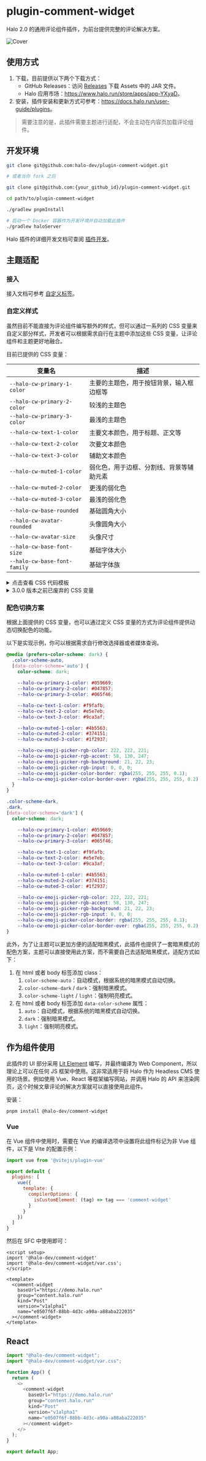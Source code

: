 # plugin-comment-widget

Halo 2.0 的通用评论组件插件，为前台提供完整的评论解决方案。

![Cover](./images/cover.png)

## 使用方式

1. 下载，目前提供以下两个下载方式：
    - GitHub Releases：访问 [Releases](https://github.com/halo-dev/plugin-comment-widget/releases) 下载 Assets 中的 JAR 文件。
    - Halo 应用市场：<https://www.halo.run/store/apps/app-YXyaD>。
2. 安装，插件安装和更新方式可参考：<https://docs.halo.run/user-guide/plugins>。

> 需要注意的是，此插件需要主题进行适配，不会主动在内容页加载评论组件。

## 开发环境

```bash
git clone git@github.com:halo-dev/plugin-comment-widget.git

# 或者当你 fork 之后

git clone git@github.com:{your_github_id}/plugin-comment-widget.git
```

```bash
cd path/to/plugin-comment-widget
```

```bash
./gradlew pnpmInstall

# 启动一个 Docker 容器作为开发环境并自动加载此插件
./gradlew haloServer
```

Halo 插件的详细开发文档可查阅 [插件开发](https://docs.halo.run/category/%E6%8F%92%E4%BB%B6%E5%BC%80%E5%8F%91)。

## 主题适配

### 接入

接入文档可参考 [自定义标签](https://docs.halo.run/developer-guide/theme/template-tag#halocomment)。

### 自定义样式

虽然目前不能直接为评论组件编写额外的样式，但可以通过一系列的 CSS 变量来自定义部分样式，开发者可以根据需求自行在主题中添加这些 CSS 变量，让评论组件和主题更好地融合。

目前已提供的 CSS 变量：

| 变量名                       | 描述                                     |
| ---------------------------- | ---------------------------------------- |
| `--halo-cw-primary-1-color`  | 主要的主题色，用于按钮背景，输入框边框等 |
| `--halo-cw-primary-2-color`  | 较浅的主题色                             |
| `--halo-cw-primary-3-color`  | 最浅的主题色                             |
| `--halo-cw-text-1-color`     | 主要文本颜色，用于标题、正文等           |
| `--halo-cw-text-2-color`     | 次要文本颜色                             |
| `--halo-cw-text-3-color`     | 辅助文本颜色                             |
| `--halo-cw-muted-1-color`    | 弱化色，用于边框、分割线、背景等辅助元素 |
| `--halo-cw-muted-2-color`    | 更浅的弱化色                             |
| `--halo-cw-muted-3-color`    | 最浅的弱化色                             |
| `--halo-cw-base-rounded`     | 基础圆角大小                             |
| `--halo-cw-avatar-rounded`   | 头像圆角大小                             |
| `--halo-cw-avatar-size`      | 头像尺寸                                 |
| `--halo-cw-base-font-size`   | 基础字体大小                             |
| `--halo-cw-base-font-family` | 基础字体族                               |

<details>
<summary>点击查看 CSS 代码模板</summary>

```css
:root {
  --halo-cw-primary-1-color: ;
  --halo-cw-primary-2-color: ;
  --halo-cw-primary-3-color: ;

  --halo-cw-text-1-color: ;
  --halo-cw-text-2-color: ;
  --halo-cw-text-3-color: ;

  --halo-cw-muted-1-color: ;
  --halo-cw-muted-2-color: ;
  --halo-cw-muted-3-color: ;

  --halo-cw-base-rounded: ;
  --halo-cw-avatar-rounded: ;
  --halo-cw-avatar-size: ;
  --halo-cw-base-font-size: ;
  --halo-cw-base-font-family: ;
}
```

</details>

<details>
<summary>3.0.0 版本之前已废弃的 CSS 变量</summary>

| 变量名                                                                  | 描述                     | 备注                                               |
| ----------------------------------------------------------------------- | ------------------------ | -------------------------------------------------- |
| `--halo-comment-widget-base-color`                                      | 基础文字颜色             | 已废弃，后续使用 `--halo-cw-text-1-color` 代替     |
| `--halo-comment-widget-base-info-color`                                 | 非重要突出文字           | 已废弃，后续使用 `--halo-cw-muted-*-color` 代替    |
| `--halo-comment-widget-base-border-radius`                              | 基础元素的圆角           | 已废弃，后续使用 `--halo-cw-base-rounded` 代替     |
| `--halo-comment-widget-base-font-size`                                  | 基础字体大小             | 已废弃，后续使用 `--halo-cw-base-font-size` 代替   |
| `--halo-comment-widget-base-line-height`                                | 基础行高                 | 已废弃                                             |
| `--halo-comment-widget-base-font-family`                                | 基础字体族               | 已废弃，后续使用 `--halo-cw-base-font-family` 代替 |
| `--halo-comment-widget-component-avatar-rounded`                        | 头像的圆角大小           | 已废弃，后续使用 `--halo-cw-avatar-rounded` 代替   |
| `--halo-comment-widget-component-avatar-size`                           | 头像大小                 | 已废弃，后续使用 `--halo-cw-avatar-size` 代替      |
| `--halo-comment-widget-component-form-input-bg-color`                   | 表单输入背景颜色         | 已废弃                                             |
| `--halo-comment-widget-component-form-input-color`                      | 表单输入文字颜色         | 已废弃                                             |
| `--halo-comment-widget-component-form-input-border-color`               | 表单输入边框颜色         | 已废弃                                             |
| `--halo-comment-widget-component-form-input-border-color-focus`         | 表单输入焦点时边框颜色   | 已废弃，后续使用 `--halo-cw-primary-1-color` 代替  |
| `--halo-comment-widget-component-form-input-box-shadow-focus`           | 表单输入焦点时的阴影     | 已废弃，后续使用 `--halo-cw-primary-2-color` 代替  |
| `--halo-comment-widget-component-form-button-login-bg-color`            | 登录按钮背景颜色         | 已废弃                                             |
| `--halo-comment-widget-component-form-button-login-bg-color-hover`      | 登录按钮悬停背景颜色     | 已废弃                                             |
| `--halo-comment-widget-component-form-button-login-border-color`        | 登录按钮边框颜色         | 已废弃                                             |
| `--halo-comment-widget-component-form-button-submit-bg-color`           | 提交按钮背景颜色         | 已废弃，后续使用 `--halo-cw-primary-1-color` 代替  |
| `--halo-comment-widget-component-form-button-submit-color`              | 提交按钮文字颜色         | 已废弃                                             |
| `--halo-comment-widget-component-form-button-submit-border-color`       | 提交按钮边框颜色         | 已废弃                                             |
| `--halo-comment-widget-component-form-button-submit-border-color-hover` | 提交按钮悬停边框颜色     | 已废弃，后续使用 `--halo-cw-primary-3-color` 代替  |
| `--halo-comment-widget-component-form-button-emoji-color`               | 表情按钮颜色             | 已废弃                                             |
| `--halo-comment-widget-component-comment-item-action-bg-color-hover`    | 评论项操作悬停背景颜色   | 已废弃                                             |
| `--halo-comment-widget-component-comment-item-action-color-hover`       | 评论项操作悬停颜色       | 已废弃                                             |
| `--halo-comment-widget-component-pagination-button-bg-color-hover`      | 分页按钮悬停背景颜色     | 已废弃                                             |
| `--halo-comment-widget-component-pagination-button-bg-color-active`     | 分页按钮活动状态背景颜色 | 已废弃                                             |
| `--halo-comment-widget-component-pagination-button-border-color-active` | 分页按钮活动状态边框颜色 | 已废弃                                             |
| `--halo-comment-widget-component-emoji-picker-rgb-color`                | 表情选择器颜色           | 已废弃                                             |
| `--halo-comment-widget-component-emoji-picker-rgb-accent`               | 表情选择器强调颜色       | 已废弃                                             |
| `--halo-comment-widget-component-emoji-picker-rgb-background`           | 表情选择器背景颜色       | 已废弃                                             |
| `--halo-comment-widget-component-emoji-picker-rgb-input`                | 表情选择器输入颜色       | 已废弃                                             |
| `--halo-comment-widget-component-emoji-picker-color-border`             | 表情选择器边框颜色       | 已废弃                                             |
| `--halo-comment-widget-component-emoji-picker-color-border-over`        | 表情选择器悬停边框颜色   | 已废弃                                             |

</details>

### 配色切换方案

根据上面提供的 CSS 变量，也可以通过定义 CSS 变量的方式为评论组件提供动态切换配色的功能。

以下是实现示例，你可以根据需求自行修改选择器或者媒体查询。

```css
@media (prefers-color-scheme: dark) {
  .color-scheme-auto,
  [data-color-scheme='auto'] {
    color-scheme: dark;
    
    --halo-cw-primary-1-color: #059669;
    --halo-cw-primary-2-color: #047857;
    --halo-cw-primary-3-color: #065f46;

    --halo-cw-text-1-color: #f9fafb;
    --halo-cw-text-2-color: #e5e7eb;
    --halo-cw-text-3-color: #9ca3af;

    --halo-cw-muted-1-color: #4b5563;
    --halo-cw-muted-2-color: #374151;
    --halo-cw-muted-3-color: #1f2937;

    --halo-cw-emoji-picker-rgb-color: 222, 222, 221;
    --halo-cw-emoji-picker-rgb-accent: 58, 130, 247;
    --halo-cw-emoji-picker-rgb-background: 21, 22, 23;
    --halo-cw-emoji-picker-rgb-input: 0, 0, 0;
    --halo-cw-emoji-picker-color-border: rgba(255, 255, 255, 0.1);
    --halo-cw-emoji-picker-color-border-over: rgba(255, 255, 255, 0.2);
  }
}

.color-scheme-dark,
.dark,
[data-color-scheme='dark'] {
  color-scheme: dark;

    --halo-cw-primary-1-color: #059669;
    --halo-cw-primary-2-color: #047857;
    --halo-cw-primary-3-color: #065f46;

    --halo-cw-text-1-color: #f9fafb;
    --halo-cw-text-2-color: #e5e7eb;
    --halo-cw-text-3-color: #9ca3af;

    --halo-cw-muted-1-color: #4b5563;
    --halo-cw-muted-2-color: #374151;
    --halo-cw-muted-3-color: #1f2937;

    --halo-cw-emoji-picker-rgb-color: 222, 222, 221;
    --halo-cw-emoji-picker-rgb-accent: 58, 130, 247;
    --halo-cw-emoji-picker-rgb-background: 21, 22, 23;
    --halo-cw-emoji-picker-rgb-input: 0, 0, 0;
    --halo-cw-emoji-picker-color-border: rgba(255, 255, 255, 0.1);
    --halo-cw-emoji-picker-color-border-over: rgba(255, 255, 255, 0.2);
}
```

此外，为了让主题可以更加方便的适配暗黑模式，此插件也提供了一套暗黑模式的配色方案，主题可以直接使用此方案，而不需要自己去适配暗黑模式，适配方式如下：

1. 在 html 或者 body 标签添加 class：
   1. `color-scheme-auto`：自动模式，根据系统的暗黑模式自动切换。
   2. `color-scheme-dark` / `dark`：强制暗黑模式。
   3. `color-scheme-light` / `light`：强制明亮模式。
2. 在 html 或者 body 标签添加 `data-color-scheme` 属性：
   1. `auto`：自动模式，根据系统的暗黑模式自动切换。
   2. `dark`：强制暗黑模式。
   3. `light`：强制明亮模式。

## 作为组件使用

此插件的 UI 部分采用 [Lit Element](https://lit.dev/) 编写，并最终编译为 Web Component，所以理论上可以在任何 JS 框架中使用。这非常适用于将 Halo 作为 Headless CMS 使用的场景。例如使用 Vue、React 等框架编写网站，并调用 Halo 的 API 来渲染网页，这个时候文章评论的解决方案就可以直接使用此组件。

安装：

```bash
pnpm install @halo-dev/comment-widget
```

### Vue

在 Vue 组件中使用时，需要在 Vue 的编译选项中设置将此组件标记为非 Vue 组件，以下是 Vite 的配置示例：

```js
import vue from '@vitejs/plugin-vue'

export default {
  plugins: [
    vue({
      template: {
        compilerOptions: {
          isCustomElement: (tag) => tag === 'comment-widget'
        }
      }
    })
  ]
}
```

然后在 SFC 中使用即可：

```vue
<script setup>
import '@halo-dev/comment-widget'
import '@halo-dev/comment-widget/var.css';
</script>

<template>
  <comment-widget
    baseUrl="https://demo.halo.run"
    group="content.halo.run"
    kind="Post"
    version="v1alpha1"
    name="e0507f6f-88bb-4d3c-a90a-a88aba222035"
  ></comment-widget>
</template>
```

## React

```ts
import "@halo-dev/comment-widget";
import "@halo-dev/comment-widget/var.css";

function App() {
  return (
    <>
      <comment-widget
        baseUrl="https://demo.halo.run"
        group="content.halo.run"
        kind="Post"
        version="v1alpha1"
        name="e0507f6f-88bb-4d3c-a90a-a88aba222035"
      ></comment-widget>
    </>
  );
}

export default App;
```
